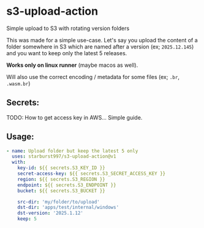 # s3-upload-action
Simple upload to S3 with rotating version folders

This was made for a simple use-case. Let's say you upload the content of a folder somewhere in S3 which are named after a version (ex; `2025.12.145`) and you want to keep only the latest 5 releases.

**Works only on linux runner** (maybe macos as well).

Will also use the correct encoding / metadata for some files (ex; `.br`, `.wasm.br`)

## Secrets:

TODO: How to get access key in AWS... Simple guide.

## Usage:

```yml
- name: Upload folder but keep the latest 5 only
  uses: starburst997/s3-upload-action@v1
  with:
    key-id: ${{ secrets.S3_KEY_ID }}
    secret-access-key: ${{ secrets.S3_SECRET_ACCESS_KEY }}
    region: ${{ secrets.S3_REGION }}
    endpoint: ${{ secrets.S3_ENDPOINT }}
    bucket: ${{ secrets.S3_BUCKET }}

    src-dir: 'my/folder/to/upload'
    dst-dir: 'apps/test/internal/windows'
    dst-version: '2025.1.12'
    keep: 5
```